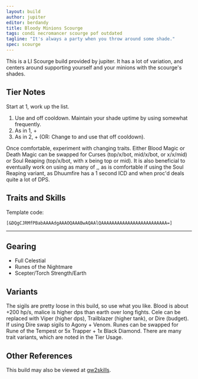 ```yaml
---
layout: build
author: jupiter
editor: berdandy
title: Bloody Minions Scourge
tags: condi necromancer scourge pof outdated
tagline: "It's always a party when you throw around some shade."
spec: scourge
---
```


This is a LI Scourge build provided by jupiter. It has a lot of variation, and centers around supporting yourself and your minions with the scourge's shades.

## Tier Notes

Start at 1, work up the list.

1. Use <span data-aw2-key="1" data-aw2-skill="10698"></span> and <span data-aw2-key="5" data-aw2-skill="44296"></span> off cooldown. Maintain your shade uptime by using <span data-aw2-key="F1" data-aw2-skill="44946"></span> somewhat frequently.
2. As in 1, + <span data-aw2-key="3" data-aw2-skill="10709"></span>
3. As in 2, + <span data-aw2-key="F5" data-aw2-skill="44663"></span> (OR: Change <span data-aw2-key="7" data-aw2-skill="10533"></span> to <span data-aw2-key="7" data-aw2-skill="10544"></span> and use that off cooldown).

Once comfortable, experiment with changing traits. Either Blood Magic or Death Magic can be swapped for Curses (top/x/bot, mid/x/bot, or x/x/mid) or Soul Reaping (top/x/bot, with x being top or mid). It is also beneficial to eventually work on using as many of <span data-aw2-key="F2" data-aw2-skill="40813"></span>,<span data-aw2-key="F3" data-aw2-skill="43448"></span>,<span data-aw2-key="F4" data-aw2-skill="44428"></span> as is comfortable if using the Soul Reaping variant, as Dhuumfire has a 1 second ICD and when proc'd deals quite a lot of DPS.

## Traits and Skills

Template code:

`[&DQgCJRMfPBabAAAAdgAAAOQAAABwAQAAlQAAAAAAAAAAAAAAAAAAAAAAAAA=]`

---

<div
  data-armory-embed='skills'
  data-armory-ids='10547,10533,10541,10589,10646'
>
</div>
<div
  data-armory-embed='specializations'
  data-armory-ids='2,19,60'
  data-armory-2-traits='820,858,1940'
  data-armory-19-traits='1876,1844,782'
  data-armory-60-traits='2074,2059,2112'
>
</div>


## Gearing

- Full Celestial
- Runes of the Nightmare
- Scepter/Torch Strength/Earth

## Variants

The sigils are pretty loose in this build, so use what you like. Blood is about +200 hp/s, malice is higher dps than earth over long fights. Cele can be replaced with Viper (higher dps), Trailblazer (higher tank), or Dire (budget). If using Dire swap sigils to Agony + Venom. Runes can be swapped for Rune of the Tempest or 5x Trapper + 1x Black Diamond. There are many trait variants, which are noted in the Tier Usage.

## Other References

This build may also be viewed at [gw2skills](http://en.gw2skills.net/editor/?PSgAs+lFwoYTsK2IeKTfPLA-zxIY1ohvMiLBCsAEeA-e).

